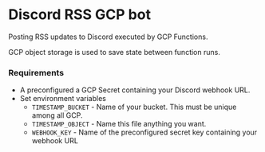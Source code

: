 # Discord RSS GCP bot
Posting RSS updates to Discord executed by GCP Functions.

GCP object storage is used to save state between function runs.

### Requirements
- A preconfigured a GCP Secret containing your Discord webhook URL.
- Set environment variables
  - `TIMESTAMP_BUCKET` - Name of your bucket. This must be unique among all GCP.
  - `TIMESTAMP_OBJECT` - Name this file anything you want.
  - `WEBHOOK_KEY` - Name of the preconfigured secret key containing your webhook URL
